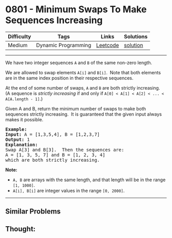 # 0801 - Minimum Swaps To Make Sequences Increasing

Difficulty  | Tags | Links | Solutions
----------- | ---- | ----- | -----
Medium | Dynamic Programming | [Leetcode](https://leetcode.com/problems/minimum-swaps-to-make-sequences-increasing) | [solution](https://leetcode.com/problems/minimum-swaps-to-make-sequences-increasing/solution/)


-----------

<p>We have two integer sequences <code>A</code> and <code>B</code> of the same non-zero length.</p>

<p>We are allowed to swap elements <code>A[i]</code> and <code>B[i]</code>.&nbsp; Note that both elements are in the same index position in their respective sequences.</p>

<p>At the end of some number of swaps, <code>A</code> and <code>B</code> are both strictly increasing.&nbsp; (A sequence is <em>strictly increasing</em> if and only if <code>A[0] &lt; A[1] &lt; A[2] &lt; ... &lt; A[A.length - 1]</code>.)</p>

<p>Given A and B, return the minimum number of swaps to make both sequences strictly increasing.&nbsp; It is guaranteed that the given input always makes it possible.</p>

<pre>
<strong>Example:</strong>
<strong>Input:</strong> A = [1,3,5,4], B = [1,2,3,7]
<strong>Output:</strong> 1
<strong>Explanation: </strong>
Swap A[3] and B[3].  Then the sequences are:
A = [1, 3, 5, 7] and B = [1, 2, 3, 4]
which are both strictly increasing.
</pre>

<p><strong>Note:</strong></p>

<ul>
	<li><code>A, B</code> are arrays with the same length, and that length will be in the range <code>[1, 1000]</code>.</li>
	<li><code>A[i], B[i]</code> are integer values in the range <code>[0, 2000]</code>.</li>
</ul>


-----------


## Similar Problems




## Thought:
